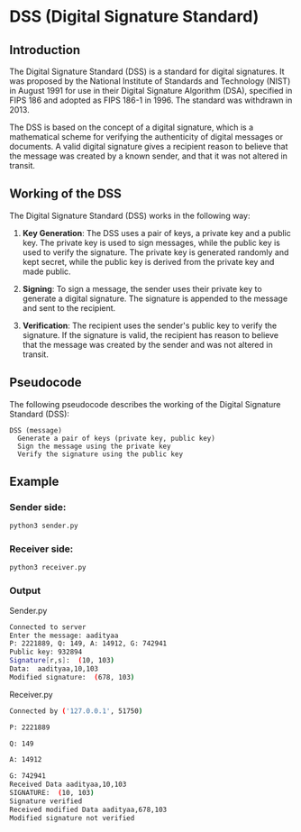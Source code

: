 # DSS (Digital Signature Standard)

## Introduction
The Digital Signature Standard (DSS) is a standard for digital signatures. It was proposed by the National Institute of Standards and Technology (NIST) in August 1991 for use in their Digital Signature Algorithm (DSA), specified in FIPS 186 and adopted as FIPS 186-1 in 1996. The standard was withdrawn in 2013.

The DSS is based on the concept of a digital signature, which is a mathematical scheme for verifying the authenticity of digital messages or documents. A valid digital signature gives a recipient reason to believe that the message was created by a known sender, and that it was not altered in transit.

## Working of the DSS

The Digital Signature Standard (DSS) works in the following way:

1. **Key Generation**: The DSS uses a pair of keys, a private key and a public key. The private key is used to sign messages, while the public key is used to verify the signature. The private key is generated randomly and kept secret, while the public key is derived from the private key and made public.

2. **Signing**: To sign a message, the sender uses their private key to generate a digital signature. The signature is appended to the message and sent to the recipient.

3. **Verification**: The recipient uses the sender's public key to verify the signature. If the signature is valid, the recipient has reason to believe that the message was created by the sender and was not altered in transit.

## Pseudocode

The following pseudocode describes the working of the Digital Signature Standard (DSS):

```plaintext
DSS (message)
  Generate a pair of keys (private key, public key)
  Sign the message using the private key
  Verify the signature using the public key
```

## Example

### Sender side:
```bash
python3 sender.py
```

### Receiver side:
```bash
python3 receiver.py
```

### Output

Sender.py
```bash
Connected to server
Enter the message: aadityaa
P: 2221889, Q: 149, A: 14912, G: 742941
Public key: 932894
Signature[r,s]:  (10, 103)
Data:  aadityaa,10,103
Modified signature:  (678, 103)
```

Receiver.py
```bash
Connected by ('127.0.0.1', 51750)

P: 2221889

Q: 149

A: 14912

G: 742941
Received Data aadityaa,10,103
SIGNATURE:  (10, 103)
Signature verified
Received modified Data aadityaa,678,103
Modified signature not verified
```


